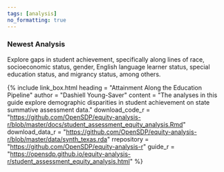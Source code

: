 ```yaml
---
tags: [analysis]
no_formatting: true
---
```


### Newest Analysis

Explore gaps in student achievement, specifically along lines of race,
socioeconomic status, gender, English language learner status, special education
status, and migrancy status, among others.

{% include link_box.html heading = "Attainment Along the Education Pipeline"
author = "Dashiell Young-Saver"
content = "The analyses in this guide
explore demographic disparities in student achievement on state summative
assessment data."
download_code_r =
"https://github.com/OpenSDP/equity-analysis-r/blob/master/docs/student_assessment_equity_analysis.Rmd"
download_data_r =
"https://github.com/OpenSDP/equity-analysis-r/blob/master/data/synth_texas.rda"
rrepository = "https://github.com/OpenSDP/equity-analysis-r"
guide_r =
"https://opensdp.github.io/equity-analysis-r/student_assessment_equity_analysis.html" %}
